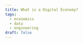 ```yaml
---
title: What is a Digital Economy?
tags:
  - economics
  - data
  - engineering
draft: false
---
```

